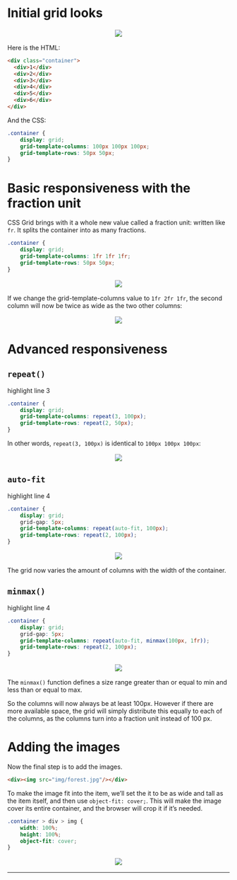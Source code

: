 # Initial grid looks

<center>
<img src="../img/HTML_CSS/CSS_1.png" hspace=2 vspace=2>
</center>

Here is the HTML:

~~~html
<div class="container">
  <div>1</div>
  <div>2</div>
  <div>3</div>
  <div>4</div>
  <div>5</div>
  <div>6</div>
</div>
~~~

And the CSS:

~~~css
.container {
    display: grid;
    grid-template-columns: 100px 100px 100px;
    grid-template-rows: 50px 50px;
}
~~~

# Basic responsiveness with the fraction unit

CSS Grid brings with it a whole new value called a fraction unit: written like `fr`. It splits the container into as many fractions.

~~~css
.container {
    display: grid;
    grid-template-columns: 1fr 1fr 1fr;
    grid-template-rows: 50px 50px;
}
~~~

<center>
<img src="../img/HTML_CSS/CSS_2.gif" hspace=2 vspace=2>
</center>

If we change the grid-template-columns value to `1fr 2fr 1fr`, the second column will now be twice as wide as the two other columns:

<center>
<img src="../img/HTML_CSS/CSS_3.gif" hspace=2 vspace=2>
</center>

# Advanced responsiveness

## `repeat()`

highlight line 3

~~~css hl_lines="3"
.container {
    display: grid;
    grid-template-columns: repeat(3, 100px);
    grid-template-rows: repeat(2, 50px);
}
~~~

In other words, `repeat(3, 100px)` is identical to `100px 100px 100px`:

<center>
<img src="../img/HTML_CSS/CSS_4.png" hspace=2 vspace=2>
</center>

## `auto-fit`


      
highlight line 4

~~~css hl_lines="4"
.container {
    display: grid;
    grid-gap: 5px;
    grid-template-columns: repeat(auto-fit, 100px);
    grid-template-rows: repeat(2, 100px);
}
~~~

<center>
<img src="../img/HTML_CSS/CSS_5.gif" hspace=2 vspace=2>
</center>

The grid now varies the amount of columns with the width of the container.

## `minmax()`

highlight line 4

~~~css hl_lines="4"
.container {
    display: grid;
    grid-gap: 5px;
    grid-template-columns: repeat(auto-fit, minmax(100px, 1fr));
    grid-template-rows: repeat(2, 100px);
}
~~~

<center>
<img src="../img/HTML_CSS/CSS_6.gif" hspace=2 vspace=2>
</center>

The `minmax()` function defines a size range greater than or equal to min and less than or equal to max.

So the columns will now always be at least 100px. However if there are more available space, the grid will simply distribute this equally to each of the columns, as the columns turn into a fraction unit instead of 100 px.

# Adding the images

Now the final step is to add the images.

~~~html
<div><img src="img/forest.jpg"/></div>
~~~

To make the image fit into the item, we’ll set the it to be as wide and tall as the item itself, and then use `object-fit: cover;`. This will make the image cover its entire container, and the browser will crop it if it’s needed.

~~~css
.container > div > img {
    width: 100%;
    height: 100%;
    object-fit: cover;
}
~~~

<center>
<img src="../img/HTML_CSS/CSS_7.gif" hspace=2 vspace=2>
</center>

---

